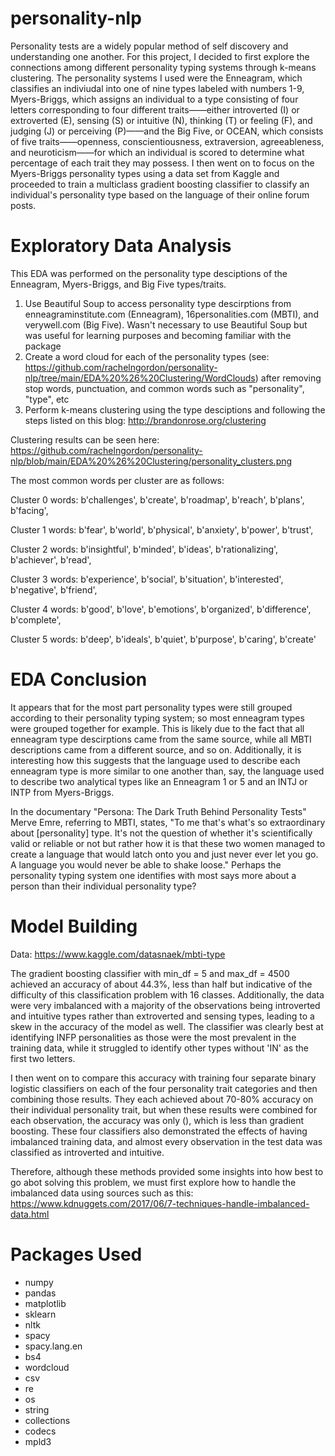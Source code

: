 # personality-nlp

Personality tests are a widely popular method of self discovery and understanding one another. For this project, I decided to first explore the connections among different personality typing systems through k-means clustering. The personality systems I used were the Enneagram, which classifies an indiviudal into one of nine types labeled with numbers 1-9, Myers-Briggs, which assigns an individual to a type consisting of four letters corresponding to four different traits——either introverted (I) or extroverted (E), sensing (S) or intuitive (N), thinking (T) or feeling (F), and judging (J) or perceiving (P)——and the Big Five, or OCEAN, which consists of five traits——openness, conscientiousness, extraversion, agreeableness, and neuroticism——for which an individual is scored to determine what percentage of each trait they may possess. I then went on to focus on the Myers-Briggs personality types using a data set from Kaggle and proceeded to train a multiclass gradient boosting classifier to classify an individual's personality type based on the language of their online forum posts.


# Exploratory Data Analysis

This EDA was performed on the personality type desciptions of the Enneagram, Myers-Briggs, and Big Five types/traits.

1. Use Beautiful Soup to access personality type descirptions from enneagraminstitute.com (Enneagram), 16personalities.com (MBTI), and verywell.com (Big Five). Wasn't necessary to use Beautiful Soup but was useful for learning purposes and becoming familiar with the package
2. Create a word cloud for each of the personality types (see: https://github.com/rachelngordon/personality-nlp/tree/main/EDA%20%26%20Clustering/WordClouds) after removing stop words, punctuation, and common words such as "personality", "type", etc
3. Perform k-means clustering using the type desciptions and following the steps listed on this blog: http://brandonrose.org/clustering

Clustering results can be seen here: https://github.com/rachelngordon/personality-nlp/blob/main/EDA%20%26%20Clustering/personality_clusters.png 

The most common words per cluster are as follows:

Cluster 0 words: b'challenges', b'create', b'roadmap', b'reach', b'plans', b'facing',

Cluster 1 words: b'fear', b'world', b'physical', b'anxiety', b'power', b'trust',

Cluster 2 words: b'insightful', b'minded', b'ideas', b'rationalizing', b'achiever', b'read',

Cluster 3 words: b'experience', b'social', b'situation', b'interested', b'negative', b'friend',

Cluster 4 words: b'good', b'love', b'emotions', b'organized', b'difference', b'complete',

Cluster 5 words: b'deep', b'ideals', b'quiet', b'purpose', b'caring', b'create'


# EDA Conclusion

It appears that for the most part personality types were still grouped according to their personality typing system; so most enneagram types were grouped together for example. This is likely due to the fact that all enneagram type descirptions came from the same source, while all MBTI descriptions came from a different source, and so on. Additionally, it is interesting how this suggests that the language used to describe each enneagram type is more similar to one another than, say, the language used to describe two analytical types like an Enneagram 1 or 5 and an INTJ or INTP from Myers-Briggs.

In the documentary "Persona: The Dark Truth Behind Personality Tests" Merve Emre, referring to MBTI, states, "To me that's what's so extraordinary about [personality] type. It's not the question of whether it's scientifically valid or reliable or not but rather how it is that these two women managed to create a language that would latch onto you and just never ever let you go. A language you would never be able to shake loose." Perhaps the personality typing system one identifies with most says more about a person than their individual personality type?


# Model Building

Data: https://www.kaggle.com/datasnaek/mbti-type

The gradient boosting classifier with min_df = 5 and max_df = 4500 achieved an accuracy of about 44.3%, less than half but indicative of the difficulty of this classification problem with 16 classes. Additionally, the data were very imbalanced with a majority of the observations being introverted and intuitive types rather than extroverted and sensing types, leading to a skew in the accuracy of the model as well. The classifier was clearly best at identifying INFP personalities as those were the most prevalent in the training data, while it struggled to identify other types without 'IN' as the first two letters. 

I then went on to compare this accuracy with training four separate binary logistic classifiers on each of the four personality trait categories and then combining those results. They each achieved about 70-80% accuracy on their individual personality trait, but when these results were combined for each observation, the accuracy was only (), which is less than gradient boosting. These four classifiers also demonstrated the effects of having imbalanced training data, and almost every observation in the test data was classified as introverted and intuitive. 

Therefore, although these methods provided some insights into how best to go abot solving this problem, we must first explore how to handle the imbalanced data using sources such as this: https://www.kdnuggets.com/2017/06/7-techniques-handle-imbalanced-data.html


# Packages Used

- numpy
- pandas
- matplotlib
- sklearn
- nltk
- spacy
- spacy.lang.en
- bs4
- wordcloud
- csv
- re 
- os
- string
- collections
- codecs
- mpld3
